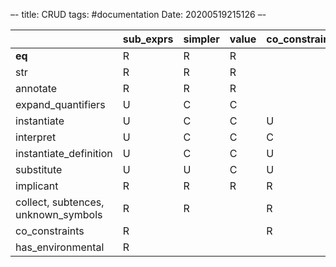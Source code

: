 –-
title: CRUD
tags: #documentation
Date: 20200519215126
–-

|                                     | sub_exprs | simpler | value | co_constraint |
|-------------------------------------|-----------|---------|-------|---------------|
| __eq__                              | R         | R       | R     |               |
| str                                 | R         | R       | R     |               |
| annotate                            | R         | R       | R     |               |
| expand_quantifiers                  | U         | C       | C     |               |
| instantiate                         | U         | C       | C     | U             |
| interpret                           | U         | C       | C     | C             |
| instantiate_definition              | U         | C       | C     | U             |
| substitute                          | U         | U       | C     | U             |
| implicant                           | R         | R       | R     | R             |
| collect, subtences, unknown_symbols | R         | R       |       | R             |
| co_constraints                      | R         |         |       | R             |
| has_environmental                   | R         |         |       |               |
